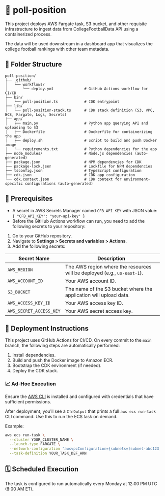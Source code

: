 # 🏈 poll-position

This project deploys AWS Fargate task, S3 bucket, and other requisite infrastructure to ingest data from CollegeFootballData API using a containerized process.

The data will be used downstream in a dashboard app that visualizes the college football rankings with other team metadata.

## 📁 Folder Structure

```
poll-position/
├── .github/
│   └── workflows/
│       └── deploy.yml              # GitHub Actions workflow for CI/CD
├── bin/
│   └── poll-position.ts            # CDK entrypoint
├── lib/
│   └── poll-position-stack.ts      # CDK stack definition (S3, VPC, ECS, Fargate, Logs, Secrets)
├── app/
│   ├── main.py                     # Python app querying API and uploading to S3
│   ├── Dockerfile                  # Dockerfile for containerizing the app
│   ├── deploy.sh                   # Script to build and push Docker image
│   └── requirements.txt            # Python dependencies for the app
├── node_modules/                   # Node.js dependencies (auto-generated)
├── package.json                    # NPM dependencies for CDK
├── package-lock.json               # Lockfile for NPM dependencies
├── tsconfig.json                   # TypeScript configuration
├── cdk.json                        # CDK app configuration
└── cdk.context.json                # CDK context for environment-specific configurations (auto-generated)
```

## 🔐 Prerequisites

- A secret in AWS Secrets Manager named `CFB_API_KEY` with JSON value: `{ "CFB_API_KEY": "your-api-key" }`
- Before the GitHub Actions workflow can run, you need to add the following secrets to your repository:
1. Go to your GitHub repository.
2. Navigate to **Settings > Secrets and variables > Actions**.
3. Add the following secrets:

| Secret Name           | Description                                      |
|-----------------------|--------------------------------------------------|
| `AWS_REGION`          | The AWS region where the resources will be deployed (e.g., `us-east-1`). |
| `AWS_ACCOUNT_ID`      | Your AWS account ID.                             |
| `S3_BUCKET`           | The name of the S3 bucket where the application will upload data. |
| `AWS_ACCESS_KEY_ID`   | Your AWS access key ID.                          |
| `AWS_SECRET_ACCESS_KEY` | Your AWS secret access key.                    |

## 🚀 Deployment Instructions

This project uses GitHub Actions for CI/CD. On every commit to the `main` branch, the following steps are automatically performed:

1. Install dependencies.
2. Build and push the Docker image to Amazon ECR.
3. Bootstrap the CDK environment (if needed).
4. Deploy the CDK stack.

### 📈 Ad-Hoc Execution

Ensure the [AWS CLI](https://docs.aws.amazon.com/cli/latest/userguide/install-cliv2.html) is installed and configured with credentials that have sufficient permissions.

After deployment, you'll see a `CfnOutput` that prints a full `aws ecs run-task` CLI command. Use this to run the ECS task on demand.

Example:

```bash
aws ecs run-task \
  --cluster YOUR_CLUSTER_NAME \
  --launch-type FARGATE \
  --network-configuration "awsvpcConfiguration={subnets=[subnet-abc123],securityGroups=[],assignPublicIp=ENABLED}" \
  --task-definition YOUR_TASK_DEF_ARN
```

## 🗓️ Scheduled Execution

The task is configured to run automatically every Monday at 12:00 PM UTC (8:00 AM ET).